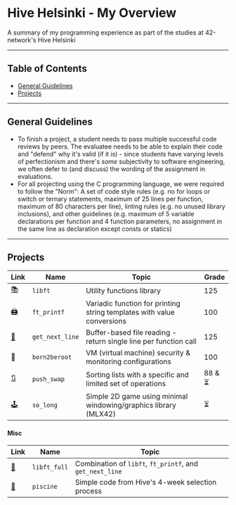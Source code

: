 # Hive Helsinki - My Overview

A summary of my programming experience as part of the studies at 42-network's Hive Helsinki

---

## Table of Contents

- [General Guidelines](#general-guidelines)
- [Projects](#projects)

---

## General Guidelines

- To finish a project, a student needs to pass multiple successful code reviews by peers. The evaluatee needs to be able to explain their code and "defend" why it's valid (if it is) - since students have varying levels of perfectionism and there's _some_ subjectivity to software engineering, we often defer to (and discuss) the wording of the assignment in evaluations.
- For all projecting using the C programming language, we were required to follow the "Norm": A set of code style rules (e.g. no for loops or switch or ternary statements, maximum of 25 lines per function, maximum of 80 characters per line), linting rules (e.g. no unused library inclusions), and other guidelines (e.g. maximum of 5 variable declarations per function and 4 function parameters, no assignment in the same line as declaration except consts or statics)

---

## Projects

| Link                                                 | Name            | Topic                                                                  | Grade   |
| ---------------------------------------------------- | --------------- | ---------------------------------------------------------------------- | ------- |
| [📚](https://github.com/EvAvKein/hive_libft)         | `libft`         | Utility functions library                                              | 125     |
| [🖨️](https://github.com/EvAvKein/hive_ft_printf)     | `ft_printf`     | Variadic function for printing string templates with value conversions | 100     |
| [📏](https://github.com/EvAvKein/hive_get_next_line) | `get_next_line` | Buffer-based file reading - return single line per function call       | 125     |
| 🚫                                                   | `born2beroot`   | VM (virtual machine) security & monitoring configurations              | 100     |
| [🔃](https://github.com/EvAvKein/hive_push_swap)     | `push_swap`     | Sorting lists with a specific and limited set of operations            | 88 & ⏳ |
| [🕹️](https://github.com/EvAvKein/hive_so_long)       | `so_long`       | Simple 2D game using minimal windowing/graphics library (MLX42)        | ⏳      |

#### Misc

| Link                                                    | Name         | Topic                                                    |
| ------------------------------------------------------- | ------------ | -------------------------------------------------------- |
| [🧰]()                                                  | `libft_full` | Combination of `libft`, `ft_printf`, and `get_next_line` |
| [👶](https://github.com/EvAvKein/hive_piscine_july2024) | `piscine`    | Simple code from Hive's 4-week selection process         |

